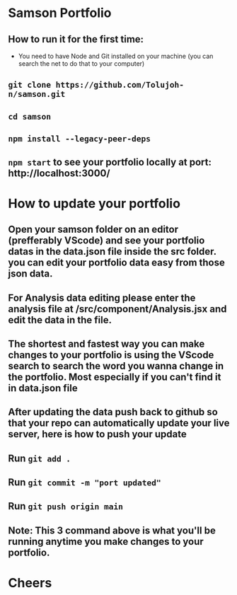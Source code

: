 # Samson Portfolio

## How to run it for the first time:

- You need to have Node and Git installed on your machine (you can search the net to do that to your computer)

## `git clone https://github.com/Tolujoh-n/samson.git`

## `cd samson`

## `npm install --legacy-peer-deps`

## `npm start` to see your portfolio locally at port: http://localhost:3000/

# How to update your portfolio

## Open your samson folder on an editor (prefferably VScode) and see your portfolio datas in the data.json file inside the src folder. you can edit your portfolio data easy from those json data.

## For Analysis data editing please enter the analysis file at /src/component/Analysis.jsx and edit the data in the file.

## The shortest and fastest way you can make changes to your portfolio is using the VScode search to search the word you wanna change in the portfolio. Most especially if you can't find it in data.json file

## After updating the data push back to github so that your repo can automatically update your live server, here is how to push your update

## Run `git add .`

## Run `git commit -m "port updated"`

## Run `git push origin main`

## Note: This 3 command above is what you'll be running anytime you make changes to your portfolio.

# Cheers
